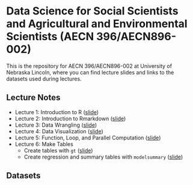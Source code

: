 
# Data Science for Social Scientists and Agricultural and Environmental Scientists (AECN 396/AECN896-002)

This is the repository for AECN 396/AECN896-002 at University of Nebraska Lincoln, where you can find lecture slides and links to the datasets used during lectures.

## Lecture Notes

+ Lecture 1: Introduction to R ([slide](https://tmieno2.github.io/Data-Science-with-R/Chapter-1-Introduction/Introduction.html))
+ Lecture 2: Introduction to Rmarkdown ([slide](https://tmieno2.github.io/Data-Science-with-R/Chapter-2-Rmarkdown/Rmarkdown_x.html))
+ Lecture 3: Data Wrangling ([slide](https://tmieno2.github.io/Data-Science-with-R/Chapter-3-DataWrangling/data_wrangling_x.html))
+ Lecture 4: Data Visualization ([slide](https://tmieno2.github.io/Data-Science-with-R/Chapter-4-DataVisualization/data_visualization_x.html))
+ Lecture 5: Function, Loop, and Parallel Computation ([slide](https://tmieno2.github.io/Data-Science-with-R/Chapter-5-Functions-Loop-Parallel/function_loop_parallel_x.html))
+ Lecture 6: Make Tables 
    * Create tables with `gt` ([slide](https://tmieno2.github.io/Data-Science-with-R/Chapter-6-MakeTable/make_table_x.html))
    * Create regression and summary tables with `modelsummary` ([slide](https://tmieno2.github.io/Data-Science-with-R/Chapter-6-MakeTable/modelsummary_x.html))

## Datasets